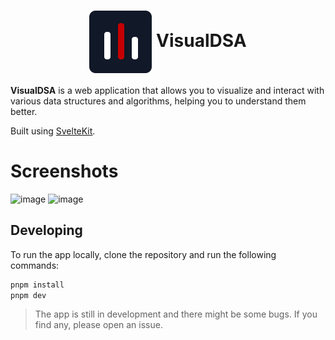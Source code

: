 <h1 align="center">
<img align="center" src="https://raw.githubusercontent.com/Davidtozz/VisualDSA/master/static/logo.svg" />
VisualDSA
</h1>


**VisualDSA** is a web application that allows you to visualize and interact with various data structures and algorithms, helping you to understand them better. 

Built using [SvelteKit](https://kit.svelte.dev/).

# Screenshots
![image](https://github.com/user-attachments/assets/ffc45ffb-049f-43d0-841a-e8b75d091d6e)
![image](https://github.com/user-attachments/assets/a76bd504-c6f7-4b9b-8731-8000e0de47f8)

## Developing
To run the app locally, clone the repository and run the following commands:

```bash
pnpm install
pnpm dev
```

>The app is still in development and there might be some bugs. If you find any, please open an issue.
